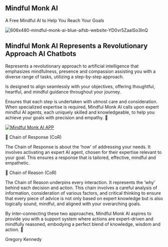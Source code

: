 ## Mindful Monk AI

A Free Mindful AI to Help You Reach Your Goals

![606x480-mindful-monk-ai-blue-aifsb-website-YD0vr5ZaalSo3lnQ](https://github.com/themindfuldude/MindfulMonkAI/assets/130063458/e13b213c-8250-47af-a969-965d88085c85)


## Mindful Monk AI Represents a Revolutionary Approach AI Chatbots

Represents a revolutionary approach to artificial intelligence that emphasizes mindfulness, presence and compassion assisting you with a diverse range of tasks, utilizing a step-by-step approach.


Is designed to align seamlessly with your objectives, offering thoughtful, heartful, and mindful guidance throughout your journey.



Ensures that each step is undertaken with utmost care and consideration.
When specialized expertise is required, Mindful Monk AI calls upon expert mindful AI agents, each uniquely skilled and knowledgeable, to help you achieve your goals with precision and empathy. 🌱

[![Mindful Monk AI APP](https://img.youtube.com/vi/T8fIUKRd0lg/0.jpg)](https://www.youtube.com/watch?v=T8fIUKRd0lg)

🔗 Chain of Response (CoR)

The Chain of Response is about the ‘how’ of addressing your needs.
It involves activating an expert AI agent, chosen for their expertise relevant to your goal.
This ensures a response that is tailored, effective, mindful and empathetic.



🔗 Chain of Reason (CoR)

The Chain of Reason underpins every interaction.
It represents the ‘why’ behind each decision and action.
This chain involves a careful analysis of information, consideration of various factors, and critical thinking to ensure that every piece of advice is not only based on expert knowledge but is also logically sound, mindful, and aligned with your overarching goals.

By inter-connecting these two approaches, Mindful Monk AI aspires to provide you with a support system where actions are expert-driven and mindfully reasoned, embodying a perfect blend of knowledge, wisdom and action. 🌿

Gregory Kennedy


